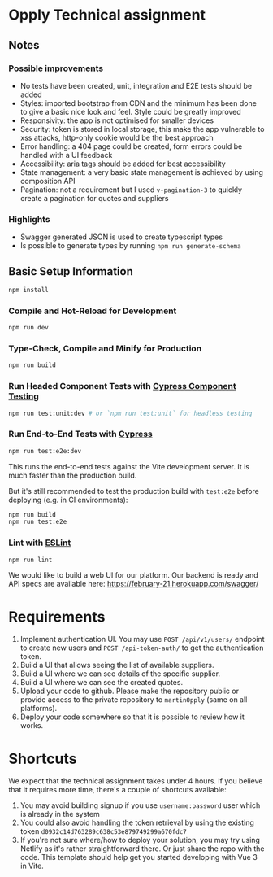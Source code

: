# Opply Technical assignment

## Notes

### Possible improvements

- No tests have been created, unit, integration and E2E tests should be added
- Styles: imported bootstrap from CDN and the minimum has been done to give a basic nice look and feel. Style could be greatly improved
- Responsivity: the app is not optimised for smaller devices 
- Security: token is stored in local storage, this make the app vulnerable to xss attacks, http-only cookie would be the best approach
- Error handling: a 404 page could be created, form errors could be handled with a UI feedback
- Accessibility: aria tags should be added for best accessibility
- State management: a very basic state management is achieved by using composition API
- Pagination: not a requirement but I used `v-pagination-3` to quickly create a pagination for quotes and suppliers

### Highlights

- Swagger generated JSON is used to create typescript types
- Is possible to generate types by running `npm run generate-schema`

## Basic Setup Information

```sh
npm install
```

### Compile and Hot-Reload for Development

```sh
npm run dev
```

### Type-Check, Compile and Minify for Production

```sh
npm run build
```

### Run Headed Component Tests with [Cypress Component Testing](https://on.cypress.io/component)

```sh
npm run test:unit:dev # or `npm run test:unit` for headless testing
```

### Run End-to-End Tests with [Cypress](https://www.cypress.io/)

```sh
npm run test:e2e:dev
```

This runs the end-to-end tests against the Vite development server.
It is much faster than the production build.

But it's still recommended to test the production build with `test:e2e` before deploying (e.g. in CI environments):

```sh
npm run build
npm run test:e2e
```

### Lint with [ESLint](https://eslint.org/)

```sh
npm run lint
```

We would like to build a web UI for our platform. Our backend is ready and API specs are available here: https://february-21.herokuapp.com/swagger/

# Requirements

1. Implement authentication UI. You may use `POST /api/v1/users/` endpoint to create new users and `POST /api-token-auth/` to get the authentication token.
2. Build a UI that allows seeing the list of available suppliers.
3. Build a UI where we can see details of the specific supplier.
4. Build a UI where we can see the created quotes.
5. Upload your code to github. Please make the repository public or provide access to the private repository to `martinOpply` (same on all platforms).
6. Deploy your code somewhere so that it is possible to review how it works.

# Shortcuts

We expect that the technical assignment takes under 4 hours. If you believe that it requires more time, there's a couple of shortcuts available:

1. You may avoid building signup if you use `username:password` user which is already in the system
2. You could also avoid handling the token retrieval by using the existing token `d0932c14d763289c638c53e879749299a670fdc7`
3. If you're not sure where/how to deploy your solution, you may try using Netlify as it's rather straightforward there. Or just share the repo with the code.
This template should help get you started developing with Vue 3 in Vite.

